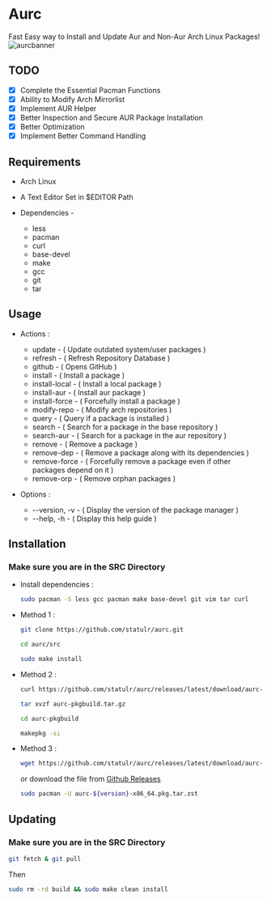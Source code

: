 # Aurc
Fast Easy way to Install and Update Aur and Non-Aur Arch Linux Packages!
![aurcbanner](https://github.com/statulr/aurc/assets/122219240/218741a8-0faa-4693-9fa8-feeb5285bfa9)

## TODO

- [x] Complete the Essential Pacman Functions
- [x] Ability to Modify Arch Mirrorlist
- [x] Implement AUR Helper
- [x] Better Inspection and Secure AUR Package Installation
- [x] Better Optimization
- [x] Implement Better Command Handling

## Requirements
* Arch Linux
* A Text Editor Set in $EDITOR Path

* Dependencies -
  
   - less
   - pacman
   - curl
   - base-devel
   - make
   - gcc
   - git
   - tar

## Usage

  * Actions :
    - update        - ( Update outdated system/user packages )
    - refresh       - ( Refresh Repository Database )
    - github        - ( Opens GitHub )
    - install       - ( Install a package )
    - install-local - ( Install a local package )
    - install-aur   - ( Install aur package )
    - install-force - ( Forcefully install a package )
    - modify-repo   - ( Modify arch repositories )
    - query         - ( Query if a package is installed )
    - search        - ( Search for a package in the base repository )
    - search-aur    - ( Search for a package in the aur repository )
    - remove        - ( Remove a package )
    - remove-dep    - ( Remove a package along with its dependencies )
    - remove-force  - ( Forcefully remove a package even if other packages depend on it )
    - remove-orp    - ( Remove orphan packages )
    
  * Options :
    - --version, -v - ( Display the version of the package manager )
    - --help,    -h - ( Display this help guide )

## Installation
### Make sure you are in the SRC Directory
  * Install dependencies : 

      ```bash
      sudo pacman -S less gcc pacman make base-devel git vim tar curl
      ```

  * Method 1 :

      ```bash
      git clone https://github.com/statulr/aurc.git
      ```
      ```bash
      cd aurc/src
      ```
      ```bash
      sudo make install
      ```

   * Method 2 :

      ```bash
      curl https://github.com/statulr/aurc/releases/latest/download/aurc-pkgbuild.tar.gz -o aurc-pkgbuild.tar.gz
      ```
      ```bash
      tar xvzf aurc-pkgbuild.tar.gz
      ```
      ```bash
      cd aurc-pkgbuild
      ```
      ```bash
      makepkg -si
      ```
   
   * Method 3 :

      ```bash
      wget https://github.com/statulr/aurc/releases/latest/download/aurc-${version}-x86_64.pkg.tar.zst
      ```
      
      or download the file from <a href="https://github.com/statulr/aurc/releases/latest/">Github Releases</a></h1>

      ```bash
      sudo pacman -U aurc-${version}-x86_64.pkg.tar.zst
      ```
## Updating
### Make sure you are in the SRC Directory
   ```bash
   git fetch & git pull
   ```
   Then
   ```bash
   sudo rm -rd build && sudo make clean install
   ```
